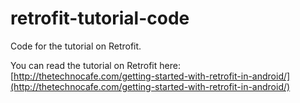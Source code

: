 # retrofit-tutorial-code
Code for the tutorial on Retrofit. 

You can read the tutorial on Retrofit here:  
[http://thetechnocafe.com/getting-started-with-retrofit-in-android/](http://thetechnocafe.com/getting-started-with-retrofit-in-android/)

